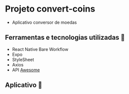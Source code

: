 # Projeto convert-coins
- Aplicativo conversor de moedas

## Ferramentas e tecnologias utilizadas :robot:
- React Native Bare Workflow 
- Expo 
- StyleSheet
- Axios
- API [Awesome](https://docs.awesomeapi.com.br/)

## Aplicativo :iphone: